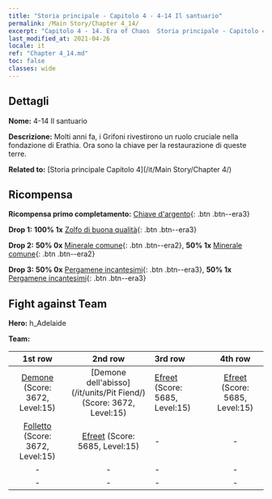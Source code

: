 ```yaml
---
title: "Storia principale - Capitolo 4 - 4-14 Il santuario"
permalink: /Main Story/Chapter 4_14/
excerpt: "Capitolo 4 - 14. Era of Chaos  Storia principale - Capitolo 4_14. 4-14 Il santuario"
last_modified_at: 2021-04-26
locale: it
ref: "Chapter 4_14.md"
toc: false
classes: wide
---
```


## Dettagli

 **Nome:** 4-14 Il santuario

 **Descrizione:** Molti anni fa, i Grifoni rivestirono un ruolo cruciale nella fondazione di Erathia. Ora sono la chiave per la restaurazione di queste terre.

 **Related to:** [Storia principale Capitolo 4](/it/Main Story/Chapter 4/)

## Ricompensa

 **Ricompensa primo completamento:** [Chiave d'argento](/ItemsIT/con_693/){: .btn .btn--era3}

 **Drop 1:** **100% 1x** [Zolfo di buona qualità](/ItemsIT/mat_15/){: .btn .btn--era3}

 **Drop 2:** **50% 0x** [Minerale comune](/ItemsIT/mat_6/){: .btn .btn--era2}, **50% 1x** [Minerale comune](/ItemsIT/mat_6/){: .btn .btn--era2}

 **Drop 3:** **50% 0x** [Pergamene incantesimi](/ItemsIT/con_694/){: .btn .btn--era3}, **50% 1x** [Pergamene incantesimi](/ItemsIT/con_694/){: .btn .btn--era3}


## Fight against Team
 **Hero:** h_Adelaide

 **Team:**


  | 1st row | 2nd row | 3rd row | 4th row |
  |:----:|:----:|:----|:----:|
  | [Demone](/it/units/Demon/) (Score: 3672, Level:15)  | [Demone dell'abisso](/it/units/Pit Fiend/) (Score: 3672, Level:15)  | [Efreet](/it/units/Efreeti/) (Score: 5685, Level:15)  | [Efreet](/it/units/Efreeti/) (Score: 5685, Level:15)  |
  | [Folletto](/it/units/Imp/) (Score: 3672, Level:15)  | [Efreet](/it/units/Efreeti/) (Score: 5685, Level:15)  | - | - |
  | - | - | - | - |
  | - | - | - | - |


